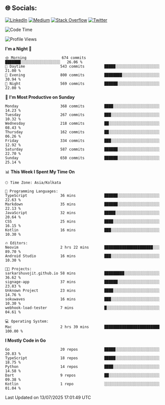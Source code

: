 
## 🌐 Socials:
[![LinkedIn](https://img.shields.io/badge/LinkedIn-%230077B5.svg?logo=linkedin&logoColor=white)](https://linkedin.com/in/sarkarshuvojit) [![Medium](https://img.shields.io/badge/Medium-12100E?logo=medium&logoColor=white)](https://medium.com/@shuvojitsarkar) [![Stack Overflow](https://img.shields.io/badge/-Stackoverflow-FE7A16?logo=stack-overflow&logoColor=white)](https://stackoverflow.com/users/2976015) [![Twitter](https://img.shields.io/badge/Twitter-%231DA1F2.svg?logo=Twitter&logoColor=white)](https://twitter.com/sarkarshuvojit) 

<!--START_SECTION:waka-->
![Code Time](http://img.shields.io/badge/Code%20Time-84%20hrs%209%20mins-blue)

![Profile Views](http://img.shields.io/badge/Profile%20Views-41-blue)

**I'm a Night 🦉** 

```text
🌞 Morning                674 commits         ███████░░░░░░░░░░░░░░░░░░   26.06 % 
🌆 Daytime                543 commits         █████░░░░░░░░░░░░░░░░░░░░   21.00 % 
🌃 Evening                800 commits         ████████░░░░░░░░░░░░░░░░░   30.94 % 
🌙 Night                  569 commits         ██████░░░░░░░░░░░░░░░░░░░   22.00 % 
```
📅 **I'm Most Productive on Sunday** 

```text
Monday                   368 commits         ████░░░░░░░░░░░░░░░░░░░░░   14.23 % 
Tuesday                  267 commits         ███░░░░░░░░░░░░░░░░░░░░░░   10.32 % 
Wednesday                218 commits         ██░░░░░░░░░░░░░░░░░░░░░░░   08.43 % 
Thursday                 162 commits         ██░░░░░░░░░░░░░░░░░░░░░░░   06.26 % 
Friday                   334 commits         ███░░░░░░░░░░░░░░░░░░░░░░   12.92 % 
Saturday                 587 commits         ██████░░░░░░░░░░░░░░░░░░░   22.70 % 
Sunday                   650 commits         ██████░░░░░░░░░░░░░░░░░░░   25.14 % 
```


📊 **This Week I Spent My Time On** 

```text
🕑︎ Time Zone: Asia/Kolkata

💬 Programming Languages: 
TypeScript               36 mins             ██████░░░░░░░░░░░░░░░░░░░   22.63 % 
Markdown                 35 mins             ██████░░░░░░░░░░░░░░░░░░░   22.13 % 
JavaScript               32 mins             █████░░░░░░░░░░░░░░░░░░░░   20.64 % 
CSS                      25 mins             ████░░░░░░░░░░░░░░░░░░░░░   16.15 % 
Kotlin                   16 mins             ███░░░░░░░░░░░░░░░░░░░░░░   10.30 % 

🔥 Editors: 
Neovim                   2 hrs 22 mins       ██████████████████████░░░   89.70 % 
Android Studio           16 mins             ███░░░░░░░░░░░░░░░░░░░░░░   10.30 % 

🐱‍💻 Projects: 
sarkarshuvojit.github.io 58 mins             █████████░░░░░░░░░░░░░░░░   36.62 % 
signage-app              37 mins             ██████░░░░░░░░░░░░░░░░░░░   23.83 % 
Unknown Project          23 mins             ████░░░░░░░░░░░░░░░░░░░░░   14.76 % 
sokuwaves                16 mins             ███░░░░░░░░░░░░░░░░░░░░░░   10.30 % 
webhook-load-tester      7 mins              █░░░░░░░░░░░░░░░░░░░░░░░░   04.61 % 

💻 Operating System: 
Mac                      2 hrs 39 mins       █████████████████████████   100.00 % 
```

**I Mostly Code in Go** 

```text
Go                       20 repos            █████░░░░░░░░░░░░░░░░░░░░   20.83 % 
TypeScript               18 repos            █████░░░░░░░░░░░░░░░░░░░░   18.75 % 
Python                   14 repos            ████░░░░░░░░░░░░░░░░░░░░░   14.58 % 
Dart                     9 repos             ██░░░░░░░░░░░░░░░░░░░░░░░   09.38 % 
Kotlin                   1 repo              ░░░░░░░░░░░░░░░░░░░░░░░░░   01.04 % 
```




 Last Updated on 13/07/2025 17:01:49 UTC
<!--END_SECTION:waka-->
